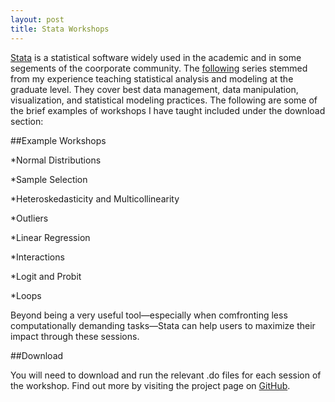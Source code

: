 ```yaml
---
layout: post
title: Stata Workshops
---
```


[Stata](http://www.stata.com/) is a statistical software widely used in the academic and in some segements of the coorporate community. 
The [following](https://github.com/moralesn/stata_workshopsblob/master/README.md) series stemmed from my experience teaching statistical analysis 
and modeling at the graduate level. They cover best data management, data manipulation, visualization, and statistical modeling practices. 
The following are some of the brief examples of workshops I have taught included under the download section:

##Example Workshops 

*Normal Distributions

*Sample Selection

*Heteroskedasticity and Multicollinearity 

*Outliers

*Linear Regression

*Interactions

*Logit and Probit

*Loops

Beyond being a very useful tool—especially when comfronting less computationally demanding tasks—Stata can help users to maximize
their impact through these sessions. 

##Download

You will need to download and run the relevant .do files for each session of the workshop. Find out more
by visiting the project page on [GitHub](https://github.com/moralesn/stata_workshops).
